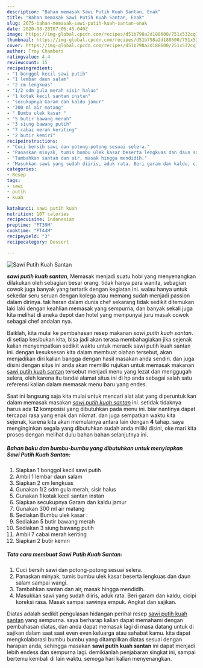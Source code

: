 ```yaml
---
description: "Bahan memasak Sawi Putih Kuah Santan, Enak"
title: "Bahan memasak Sawi Putih Kuah Santan, Enak"
slug: 2675-bahan-memasak-sawi-putih-kuah-santan-enak
date: 2020-08-28T07:06:45.040Z
image: https://img-global.cpcdn.com/recipes/d51b798a2d188600/751x532cq70/sawi-putih-kuah-santan-foto-resep-utama.jpg
thumbnail: https://img-global.cpcdn.com/recipes/d51b798a2d188600/751x532cq70/sawi-putih-kuah-santan-foto-resep-utama.jpg
cover: https://img-global.cpcdn.com/recipes/d51b798a2d188600/751x532cq70/sawi-putih-kuah-santan-foto-resep-utama.jpg
author: Troy Chambers
ratingvalue: 4.4
reviewcount: 15
recipeingredient:
- "1 bonggol kecil sawi putih"
- "1 lembar daun salam"
- "2 cm lengkuas"
- "1/2 sdm gula merah sisir halus"
- "1 kotak kecil santan instan"
- "secukupnya Garam dan kaldu jamur"
- "300 ml air matang"
- " Bumbu ulek kasar "
- "5 butir bawang merah"
- "3 siung bawang putih"
- "7 cabai merah keriting"
- "2 butir kemiri"
recipeinstructions:
- "Cuci bersih sawi dan potong-potong sesuai selera."
- "Panaskan minyak, tumis bumbu ulek kasar beserta lengkuas dan daun salam sampai wangi."
- "Tambahkan santan dan air, masak hingga mendidih."
- "Masukkan sawi yang sudah diiris, aduk rata. Beri garam dan kaldu, cicipi koreksi rasa. Masak sampai sawinya empuk. Angkat dan sajikan."
categories:
- Resep
tags:
- sawi
- putih
- kuah

katakunci: sawi putih kuah 
nutrition: 107 calories
recipecuisine: Indonesian
preptime: "PT39M"
cooktime: "PT44M"
recipeyield: "3"
recipecategory: Dessert

---
```



![Sawi Putih Kuah Santan](https://img-global.cpcdn.com/recipes/d51b798a2d188600/751x532cq70/sawi-putih-kuah-santan-foto-resep-utama.jpg)

<b><i>sawi putih kuah santan</i></b>, Memasak menjadi suatu hobi yang menyenangkan dilakukan oleh sebagian besar orang. tidak hanya para wanita, sebagian cowok juga banyak yang tertarik dengan kegiatan ini. walau hanya untuk sekedar seru seruan dengan kolega atau memang sudah menjadi passion dalam dirinya. tak heran dalam dunia chef sekarang tidak sedikit ditemukan laki laki dengan keahlian memasak yang sempurna, dan banyak sekali juga kita melihat di aneka depot dan hotel yang mempunyai juru masak cowok sebagai chef andalan nya.



Baiklah, kita mulai ke pembahasan resep makanan <i>sawi putih kuah santan</i>. di setiap kesibukan kita, bisa jadi akan terasa membahagiakan jika sejenak kalian menyempatkan sedikit waktu untuk meracik sawi putih kuah santan ini. dengan kesuksesan kita dalam membuat olahan tersebut, akan menjadikan diri kalian bangga dengan hasil masakan anda sendiri. dan juga disini dengan situs ini anda akan memiliki rujukan untuk memasak makanan <u>sawi putih kuah santan</u> tersebut menjadi menu yang lezat dan menggugah selera, oleh karena itu tandai alamat situs ini di hp anda sebagai salah satu referensi kalian dalam memasak menu baru yang endes.


Saat ini langsung saja kita mulai untuk mencari alat alat yang diperuntuk kan dalam memasak masakan <u><i>sawi putih kuah santan</i></u> ini. setidak tidaknya harus ada <b>12</b> komposisi yang dibutuhkan pada menu ini. biar nantinya dapat tercapai rasa yang enak dan nikmat. dan juga sempatkan waktu kita sejenak, karena kita akan memulainya antara lain dengan <b>4</b> tahap. saya menginginkan segala yang dibutuhkan sudah anda miliki disini, oke mari kita proses dengan melihat dulu bahan bahan selanjutnya ini.

<!--inarticleads1-->

##### Bahan baku dan bumbu-bumbu yang dibutuhkan untuk menyiapkan Sawi Putih Kuah Santan:

1. Siapkan 1 bonggol kecil sawi putih
1. Ambil 1 lembar daun salam
1. Siapkan 2 cm lengkuas
1. Gunakan 1/2 sdm gula merah, sisir halus
1. Gunakan 1 kotak kecil santan instan
1. Siapkan secukupnya Garam dan kaldu jamur
1. Gunakan 300 ml air matang
1. Sediakan  Bumbu ulek kasar :
1. Sediakan 5 butir bawang merah
1. Sediakan 3 siung bawang putih
1. Ambil 7 cabai merah keriting
1. Siapkan 2 butir kemiri




<!--inarticleads2-->

##### Tata cara membuat Sawi Putih Kuah Santan:

1. Cuci bersih sawi dan potong-potong sesuai selera.
1. Panaskan minyak, tumis bumbu ulek kasar beserta lengkuas dan daun salam sampai wangi.
1. Tambahkan santan dan air, masak hingga mendidih.
1. Masukkan sawi yang sudah diiris, aduk rata. Beri garam dan kaldu, cicipi koreksi rasa. Masak sampai sawinya empuk. Angkat dan sajikan.




Diatas adalah sedikit pengulasan hidangan perihal resep <u>sawi putih kuah santan</u> yang sempurna. saya berharap kalian dapat memahami dengan pembahasan diatas, dan anda dapat memasak lagi di masa datang untuk di sajikan dalam saat saat even even keluarga atau sahabat kamu. kita dapat mengkolaborasi bumbu bumbu yang ditampilkan diatas sesuai dengan harapan anda, sehingga masakan <b>sawi putih kuah santan</b> ini dapat menjadi lebih endess dan sempurna lagi. demikianlah penjabaran singkat ini, sampai bertemu kembali di lain waktu. semoga hari kalian menyenangkan.
